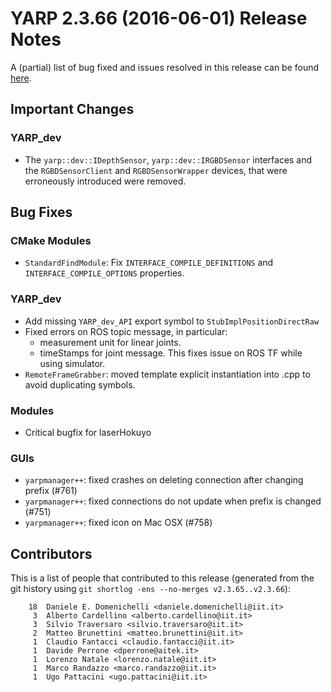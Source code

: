 YARP 2.3.66 (2016-06-01) Release Notes
======================================


A (partial) list of bug fixed and issues resolved in this release can be found
[here](https://github.com/robotology/yarp/issues?q=label%3A%22Fixed+in%3A+YARP+2.3.66%22).


Important Changes
-----------------

### YARP_dev

* The `yarp::dev::IDepthSensor`, `yarp::dev::IRGBDSensor` interfaces and the
  `RGBDSensorClient` and `RGBDSensorWrapper` devices, that were erroneously
  introduced were removed.

Bug Fixes
---------

### CMake Modules

* `StandardFindModule`: Fix `INTERFACE_COMPILE_DEFINITIONS` and
  `INTERFACE_COMPILE_OPTIONS` properties.

### YARP_dev

* Add missing `YARP_dev_API` export symbol to `StubImplPositionDirectRaw`
* Fixed errors on ROS topic message, in particular:
  * measurement unit for linear joints.
  * timeStamps for joint message. This fixes issue on ROS TF while using 
    simulator.
* `RemoteFrameGrabber`: moved template explicit instantiation into .cpp to avoid
  duplicating symbols.

### Modules

* Critical bugfix for laserHokuyo

### GUIs

* `yarpmanager++`: fixed crashes on deleting connection after changing prefix (#761)
* `yarpmanager++`: fixed connections do not update when prefix is changed (#751)
* `yarpmanager++`: fixed icon on Mac OSX (#758)


Contributors
------------

This is a list of people that contributed to this release (generated from the
git history using `git shortlog -ens --no-merges v2.3.65..v2.3.66`):

```
    18  Daniele E. Domenichelli <daniele.domenichelli@iit.it>
     3  Alberto Cardellino <alberto.cardellino@iit.it>
     3  Silvio Traversaro <silvio.traversaro@iit.it>
     2  Matteo Brunettini <matteo.brunettini@iit.it>
     1  Claudio Fantacci <claudio.fantacci@iit.it>
     1  Davide Perrone <dperrone@aitek.it>
     1  Lorenzo Natale <lorenzo.natale@iit.it>
     1  Marco Randazzo <marco.randazzo@iit.it>
     1  Ugo Pattacini <ugo.pattacini@iit.it>
```
